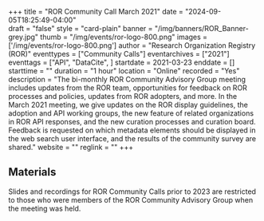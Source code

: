 +++
title = "ROR Community Call March 2021" 
date = "2024-09-05T18:25:49-04:00"  
draft = "false" 
style = "card-plain" 
banner = "/img/banners/ROR_Banner-grey.jpg" 
thumb = "/img/events/ror-logo-800.png" 
images = ['/img/events/ror-logo-800.png']
author = "Research Organization Registry (ROR)" 
eventtypes = ["Community Calls"]
eventarchives = ["2021"]
eventtags = ["API", "DataCite", ]
startdate = 2021-03-23
enddate = []
starttime = ""
duration = "1 hour"
location = "Online"
recorded = "Yes"
description = "The bi-monthly ROR Community Advisory Group meeting includes updates from the ROR team, opportunities for feedback on ROR processes and policies, updates from ROR adopters, and more. In the March 2021 meeting, we give updates on the ROR display guidelines, the adoption and API working groups, the new feature of related organizations in ROR API responses, and the new curation processes and curation board. Feedback is requested on which metadata elements should be displayed in the web search user interface, and the results of the community survey are shared."
website = ""
reglink = ""
+++

## Materials 

Slides and recordings for ROR Community Calls prior to 2023 are restricted to those who were members of the ROR Community Advisory Group when the meeting was held. 